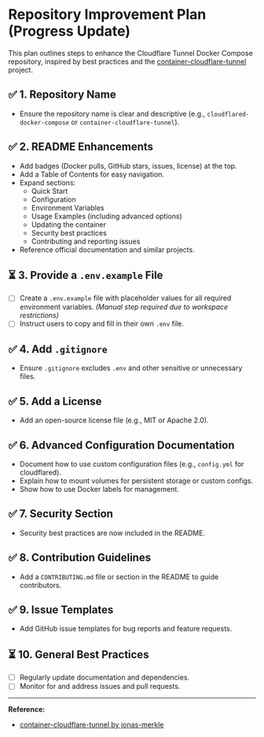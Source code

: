 # Repository Improvement Plan (Progress Update)

This plan outlines steps to enhance the Cloudflare Tunnel Docker Compose repository, inspired by best practices and the [container-cloudflare-tunnel](https://github.com/jonas-merkle/container-cloudflare-tunnel) project.

## ✅ 1. Repository Name
- Ensure the repository name is clear and descriptive (e.g., `cloudflared-docker-compose` or `container-cloudflare-tunnel`).

## ✅ 2. README Enhancements
- Add badges (Docker pulls, GitHub stars, issues, license) at the top.
- Add a Table of Contents for easy navigation.
- Expand sections:
  - Quick Start
  - Configuration
  - Environment Variables
  - Usage Examples (including advanced options)
  - Updating the container
  - Security best practices
  - Contributing and reporting issues
- Reference official documentation and similar projects.

## ⏳ 3. Provide a `.env.example` File
- [ ] Create a `.env.example` file with placeholder values for all required environment variables. *(Manual step required due to workspace restrictions)*
- [ ] Instruct users to copy and fill in their own `.env` file.

## ✅ 4. Add `.gitignore`
- Ensure `.gitignore` excludes `.env` and other sensitive or unnecessary files.

## ✅ 5. Add a License
- Add an open-source license file (e.g., MIT or Apache 2.0).

## ✅ 6. Advanced Configuration Documentation
- Document how to use custom configuration files (e.g., `config.yml` for cloudflared).
- Explain how to mount volumes for persistent storage or custom configs.
- Show how to use Docker labels for management.

## ✅ 7. Security Section
- Security best practices are now included in the README.

## ✅ 8. Contribution Guidelines
- Add a `CONTRIBUTING.md` file or section in the README to guide contributors.

## ✅ 9. Issue Templates
- Add GitHub issue templates for bug reports and feature requests.

## ⏳ 10. General Best Practices
- [ ] Regularly update documentation and dependencies.
- [ ] Monitor for and address issues and pull requests.

---

**Reference:**
- [container-cloudflare-tunnel by jonas-merkle](https://github.com/jonas-merkle/container-cloudflare-tunnel) 